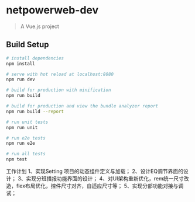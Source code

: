 # netpowerweb-dev

> A Vue.js project

## Build Setup

``` bash
# install dependencies
npm install

# serve with hot reload at localhost:8080
npm run dev

# build for production with minification
npm run build

# build for production and view the bundle analyzer report
npm run build --report

# run unit tests
npm run unit

# run e2e tests
npm run e2e

# run all tests
npm test
```

工作计划
1、实现Setting 项目的动态组件定义与加载；
2、设计EQ调节界面的设计；
3、实现分班播报功能界面的设计；
4、对UI架构重新优化，rem统一尺寸改造，flex布局优化，控件尺寸对齐，自适应尺寸等；
5、实现分部功能对接与调试；

